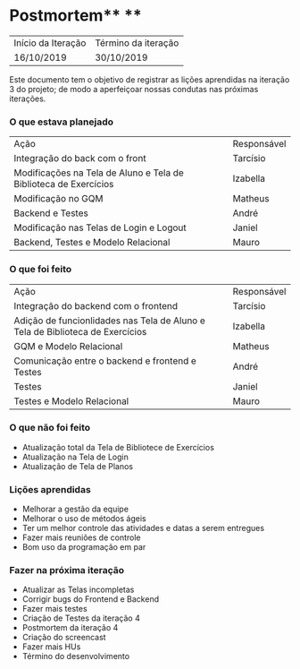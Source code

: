 # **Postmortem**** **

<table>
  <tr>
    <td>Início da Iteração</td>
    <td>Término da iteração</td>
  </tr>
  <tr>
    <td>16/10/2019</td>
    <td>30/10/2019</td>
  </tr>
</table>


Este documento tem o objetivo de registrar as lições aprendidas na iteração 3 do projeto; de modo a aperfeiçoar nossas condutas nas próximas iterações.

### **O que estava planejado**

<table>
  <tr>
    <td>Ação</td>
    <td>Responsável</td>
  </tr>
  <tr>
    <td>Integração do back com o front</td>
    <td>Tarcísio</td>
  </tr>
  <tr>
    <td>Modificações na Tela de Aluno e Tela de Biblioteca de Exercícios</td>
    <td>Izabella</td>
  </tr>
  <tr>
    <td>Modificação no GQM</td>
    <td>Matheus</td>
  </tr>
  <tr>
    <td>Backend e Testes</td>
    <td>André</td>
  </tr>
  <tr>
    <td>Modificação nas Telas de Login e Logout</td>
    <td>Janiel</td>
  </tr>
  <tr>
    <td>Backend, Testes e Modelo Relacional</td>
    <td>Mauro</td>
  </tr>
</table>


### **O que foi feito**

<table>
  <tr>
    <td>Ação</td>
    <td>Responsável</td>
  </tr>
  <tr>
    <td>Integração do backend com o frontend</td>
    <td>Tarcísio</td>
  </tr>
  <tr>
    <td>Adição de funcionlidades nas Tela de Aluno e Tela de Biblioteca de Exercícios</td>
    <td>Izabella</td>
  </tr>
  <tr>
    <td>GQM e Modelo Relacional</td>
    <td>Matheus</td>
  </tr>
  <tr>
    <td>Comunicação entre o backend e frontend e Testes</td>
    <td>André</td>
  </tr>
  <tr>
    <td>Testes</td>
    <td>Janiel</td>
  </tr>
  <tr>
    <td>Testes e Modelo Relacional</td>
    <td>Mauro</td>
  </tr>
</table>


### **O que não foi feito**

* Atualização total da Tela de Bibliotece de Exercícios
* Atualização na Tela de Login
* Atualização de Tela de Planos


### **Lições aprendidas**

* Melhorar a gestão da equipe
* Melhorar o uso de métodos ágeis
* Ter um melhor controle das atividades e datas a serem entregues
* Fazer mais reuniões de controle
* Bom uso da programação em par

### **Fazer na próxima iteração**

* Atualizar as Telas incompletas
* Corrigir bugs do Frontend e Backend
* Fazer mais testes
* Criação de Testes da iteração 4
* Postmortem da iteração 4
* Criação do screencast
* Fazer mais HUs
* Término do desenvolvimento